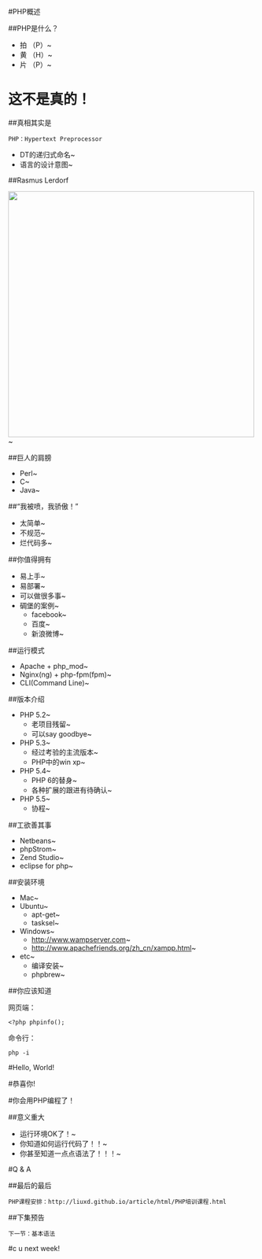 #PHP概述

##PHP是什么？

+ 拍 （P）~
+ 黄 （H）~
+ 片 （P）~


# 这不是真的！

##真相其实是

	PHP：Hypertext Preprocessor

+ DT的递归式命名~
+ 语言的设计意图~

##Rasmus Lerdorf

<img src="RasmusLerdorf.jpg" height="500" />~

##巨人的肩膀

+ Perl~
+ C~
+ Java~

##“我被喷，我骄傲！”

+ 太简单~
+ 不规范~
+ 烂代码多~

##你值得拥有

+ 易上手~
+ 易部署~
+ 可以做很多事~
+ 碉堡的案例~
	+ facebook~
	+ 百度~
	+ 新浪微博~

##运行模式

+ Apache + php_mod~
+ Nginx(ng) + php-fpm(fpm)~
+ CLI(Command Line)~

##版本介绍
+ PHP 5.2~
	+ 老项目残留~
	+ 可以say goodbye~
+ PHP 5.3~
	+ 经过考验的主流版本~
	+ PHP中的win xp~
+ PHP 5.4~
	+ PHP 6的替身~
	+ 各种扩展的跟进有待确认~
+ PHP 5.5~
	+ 协程~

##工欲善其事
+ Netbeans~
+ phpStrom~
+ Zend Studio~
+ eclipse for php~

##安装环境

+ Mac~
+ Ubuntu~
	+ apt-get~
	+ tasksel~
+ Windows~
	+ http://www.wampserver.com~
	+ http://www.apachefriends.org/zh_cn/xampp.html~
+ etc~
	+ 编译安装~
	+ phpbrew~

##你应该知道

网页端：

	<?php phpinfo();

命令行：	

	php -i

#Hello, World!

#恭喜你!


#你会用PHP编程了！

##意义重大
+ 运行环境OK了！~
+ 你知道如何运行代码了！！~
+ 你甚至知道一点点语法了！！！~

#Q & A

##最后的最后

	PHP课程安排：http://liuxd.github.io/article/html/PHP培训课程.html

##下集预告

	下一节：基本语法

#c  u  next  week!